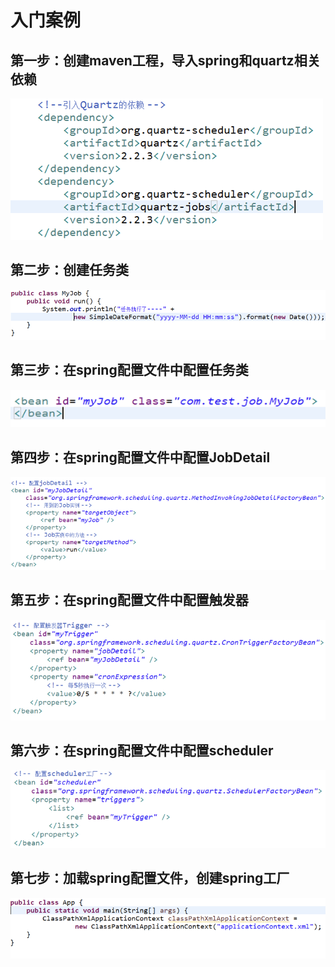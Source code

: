 # 入门案例

## 第一步：创建maven工程，导入spring和quartz相关依赖

![](../../.gitbook/assets/image%20%28194%29.png)

## 第二步：创建任务类

![](../../.gitbook/assets/image%20%28162%29.png)

## 第三步：在spring配置文件中配置任务类

![](../../.gitbook/assets/image%20%28152%29.png)

## 第四步：在spring配置文件中配置JobDetail

![](../../.gitbook/assets/image%20%2839%29.png)

## 第五步：在spring配置文件中配置触发器

![](../../.gitbook/assets/image%20%2896%29.png)

## 第六步：在spring配置文件中配置scheduler

![](../../.gitbook/assets/image%20%28130%29.png)

## 第七步：加载spring配置文件，创建spring工厂

![](../../.gitbook/assets/image%20%2868%29.png)

